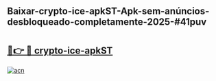 ## Baixar-crypto-ice-apkST-Apk-sem-anúncios-desbloqueado-completamente-2025-#41puv

# <h2><a href="https://ainizakaria.my?title=crypto-ice-apkST&ref=22M">🔗👉 🔴 crypto-ice-apkST</a></h2>

[![acn](https://github.com/user-attachments/assets/0f9c940e-d8b0-45ae-aac7-cd30a18b3e1c)](https://ainizakaria.my?title=crypto-ice-apkST&ref=22M)

